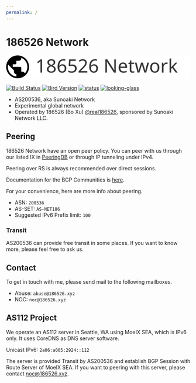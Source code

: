 ```yaml
---
permalink: /
---
```


# 186526 Network

![logo](logo/dark.svg)

[![Build Status](https://ci.186526.xyz/api/badges/186526/net186-config/status.svg)](https://ci.186526.xyz/186526/net186-config)
[![Bird Version](https://img.shields.io/badge/bird-%3E%3D%202.0.10-blue)](https://git.186526.xyz/186526/net186-config)
[![status](https://img.shields.io/badge/status-operational-sucess)](https://uptime.186526.net)
[![looking-glass](https://img.shields.io/badge/looking%20glass-available%20at%20lg.186526.net-blue)](https://lg.186526.net/)

- AS200536, aka Sunoaki Network
- Experimental global network
- Operated by 186526 (Bo Xu) [@real186526](https://186526.xyz), sponsored by Sunoaki Network LLC.

## Peering

186526 Network have an open peer policy. You can peer with us through our listed IX in [PeeringDB](https://www.peeringdb.com/net/31778) or through IP tunneling under IPv4.

Peering over RS is always recommended over direct sessions.

Documentation for the BGP Communities is [here](/communities).

For your convenience, here are more info about peering.

- ASN: `200536`
- AS-SET: `AS-NET186`
- Suggested IPv6 Prefix limit: `100`

### Transit

AS200536 can provide free transit in some places. If you want to know more, please feel free to ask us.

## Contact

To get in touch with me, please send mail to the following mailboxes.

- Abuse: `abuse@186526.xyz`
- NOC: `noc@186526.xyz`

## AS112 Project

We operate an AS112 server in Seattle, WA using MoeIX SEA, which is IPv6 only.
It uses CoreDNS as DNS server software.

Unicast IPv6: `2a06:a005:2924::112`

The server is provided Transit by AS200536 and establish BGP Session with Route Server of MoeIX SEA.
If you want to peering with this server, please contact noc@186526.xyz.

